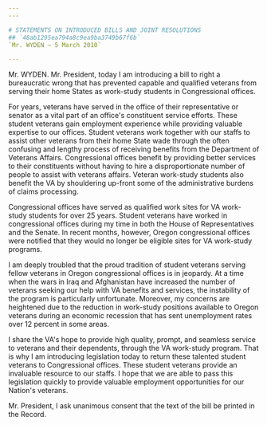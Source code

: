 ```yaml
---
---

# STATEMENTS ON INTRODUCED BILLS AND JOINT RESOLUTIONS
## `48ab1295ea794a8c9ea9ba3749b67f6b`
`Mr. WYDEN — 5 March 2010`

---
```



Mr. WYDEN. Mr. President, today I am introducing a bill to right a 
bureaucratic wrong that has prevented capable and qualified veterans 
from serving their home States as work-study students in Congressional 
offices.

For years, veterans have served in the office of their representative 
or senator as a vital part of an office's constituent service efforts. 
These student veterans gain employment experience while providing 
valuable expertise to our offices. Student veterans work together with 
our staffs to assist other veterans from their home State wade through 
the often confusing and lengthy process of receiving benefits from the 
Department of Veterans Affairs. Congressional offices benefit by 
providing better services to their constituents without having to hire 
a disproportionate number of people to assist with veterans affairs. 
Veteran work-study students also benefit the VA by shouldering up-front 
some of the administrative burdens of claims processing.

Congressional offices have served as qualified work sites for VA 
work-study students for over 25 years. Student veterans have worked in 
congressional offices during my time in both the House of 
Representatives and the Senate. In recent months, however, Oregon 
congressional offices were notified that they would no longer be 
eligible sites for VA work-study programs.

I am deeply troubled that the proud tradition of student veterans 
serving fellow veterans in Oregon congressional offices is in jeopardy. 
At a time when the wars in Iraq and Afghanistan have increased the 
number of veterans seeking our help with VA benefits and services, the 
instability of the program is particularly unfortunate. Moreover, my 
concerns are heightened due to the reduction in work-study positions 
available to Oregon veterans during an economic recession that has sent 
unemployment rates over 12 percent in some areas.

I share the VA's hope to provide high quality, prompt, and seamless 
service to veterans and their dependents, through the VA work-study 
program. That is why I am introducing legislation today to return these 
talented student veterans to Congressional offices. These student 
veterans provide an invaluable resource to our staffs. I hope that we 
are able to pass this legislation quickly to provide valuable 
employment opportunities for our Nation's veterans.

Mr. President, I ask unanimous consent that the text of the bill be 
printed in the Record.